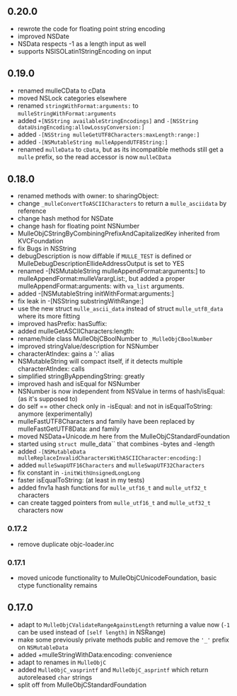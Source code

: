 ## 0.20.0

* rewrote the code for floating point string encoding
* improved NSDate
* NSData respects -1 as a length input as well
* supports NSISOLatin1StringEncoding on input


## 0.19.0

* renamed mulleCData to cData
* moved NSLock categories elsewhere
* renamed `stringWithFormat:arguments:` to `mulleStringWithFormat:arguments`
* added `+[NSString availableStringEncodings]` and `-[NSString dataUsingEncoding:allowLossyConversion:]`
* added `-[NSString mulleGetUTF8Characters:maxLength:range:]`
* added `-[NSMutableString mulleAppendUTF8String:]`
* renamed `mulleData` to `cData`, but as its incompatible methods still get a `mulle` prefix, so the read accessor is now `mulleCData`


## 0.18.0

* renamed methods with owner: to sharingObject:
* change `_mulleConvertToASCIICharacters` to return a `mulle_asciidata` by reference
* change hash method for NSDate
* change hash for floating point NSNumber
* MulleObjCStringByCombiningPrefixAndCapitalizedKey inherited from KVCFoundation
* fix Bugs in NSString
* debugDescription is now diffable if `MULLE_TEST` is defined or MulleDebugDescriptionEllideAddressOutput is set to YES
* renamed -[NSMutableString mulleAppendFormat:arguments:] to mulleAppendFormat:mulleVarargList:, but added a proper mulleAppendFormat:arguments: with `va_list` arguments.
* added -[NSMutableString initWithFormat:arguments:]
* fix leak in -[NSString substringWithRange:]
* use the new struct `mulle_ascii_data` instead of struct `mulle_utf8_data` where its more fitting
* improved hasPrefix: hasSuffix:
* added mulleGetASCIICharacters:length:
* rename/hide class MulleObjCBoolNumber to `_MulleObjCBoolNumber`
* improved stringValue/description for NSNumber
* characterAtIndex: gains a ':' alias
* NSMutableString will compact itself, if it detects multiple characterAtIndex: calls
* simplified stringByAppendingString: greatly
* improved hash and isEqual for NSNumber
* NSNumber is now independent from NSValue in terms of hash/isEqual: (as it's supposed to)
* do self == other check only in -isEqual: and not in isEqualToString: anymore (experimentally)
* mulleFastUTF8Characters and family have been replaced by mulleFastGetUTF8Data: and family
* moved NSData+Unicode.m here from the MulleObjCStandardFoundation
* started using `struct `mulle_data`` that combines -bytes and -length
* added `-[NSMutableData mulleReplaceInvalidCharactersWithASCIICharacter:encoding:]`
* added `mulleSwapUTF16Characters` and `mulleSwapUTF32Characters`
* fix constant in `-initWithUnsignedLongLong`
* faster isEqualToString: (at least in my tests)
* added fnv1a hash functions for ``mulle_utf16_t`` and ``mulle_utf32_t`` characters
* can create tagged pointers from ``mulle_utf16_t`` and ``mulle_utf32_t`` characters now


### 0.17.2

* remove duplicate objc-loader.inc

### 0.17.1

* moved unicode functionality to MulleObjCUnicodeFoundation, basic ctype functionality remains

## 0.17.0

* adapt to `MulleObjCValidateRangeAgainstLength` returning a value now (`-1` can be used instead of `[self length]` in NSRange)
* make some previously private methods public and remove the `'_'` prefix on `NSMutableData`
* added +mulleStringWithData:encoding: convenience
* adapt to renames in `MulleObjC`
* added ``MulleObjC_vasprintf`` and ``MulleObjC_asprintf`` which return autoreleased `char` strings
* split off from MulleObjCStandardFoundation
